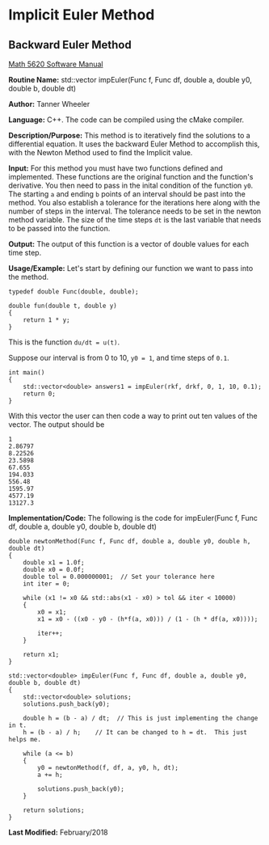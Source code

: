 # Implicit Euler Method
## Backward Euler Method

[Math 5620 Software Manual](https://tannerwheeler.github.io/math5620/main)

**Routine Name:** std::vector<double> impEuler(Func f, Func df, double a, double y0, double b, double dt)

**Author:** Tanner Wheeler

**Language:** C++. The code can be compiled using the cMake compiler.

**Description/Purpose:** This method is to iteratively find the solutions to a differential equation.  It uses the backward Euler Method to accomplish this, with the Newton Method used to find the Implicit value.

**Input:** For this method you must have two functions defined and implemented.  These functions are the original function and the function's derivative.  You then need to pass in the inital condition of the function `y0`.  The starting `a` and ending `b` points of an interval should be past into the method.  You also establish a tolerance for the iterations here along with the number of steps in the interval.  The tolerance needs to be set in the newton method variable.  The size of the time steps `dt` is the last variable that needs to be passed into the function.

**Output:** The output of this function is a vector of double values for each time step.

**Usage/Example:**
Let's start by defining our function we want to pass into the method.
```
typedef double Func(double, double);

double fun(double t, double y)
{
	return 1 * y;
}
```
This is the function `du/dt = u(t)`.

Suppose our interval is from 0 to 10, `y0 = 1`, and time steps of `0.1`.
```
int main()
{
	std::vector<double> answers1 = impEuler(rkf, drkf, 0, 1, 10, 0.1);
	return 0;
}
```
With this vector the user can then code a way to print out ten values of the vector.  The output should be
```
1
2.86797
8.22526
23.5898
67.655
194.033
556.48
1595.97
4577.19
13127.3
```

**Implementation/Code:** The following is the code for impEuler(Func f, Func df, double a, double y0, double b, double dt)
```
double newtonMethod(Func f, Func df, double a, double y0, double h, double dt)
{
	double x1 = 1.0f;
	double x0 = 0.0f;
	double tol = 0.000000001;  // Set your tolerance here
	int iter = 0;

	while (x1 != x0 && std::abs(x1 - x0) > tol && iter < 10000)
	{
		x0 = x1;
		x1 = x0 - ((x0 - y0 - (h*f(a, x0))) / (1 - (h * df(a, x0))));

		iter++;
	}

	return x1;
}

std::vector<double> impEuler(Func f, Func df, double a, double y0, double b, double dt)
{
	std::vector<double> solutions;
	solutions.push_back(y0);

	double h = (b - a) / dt;  // This is just implementing the change in t.  
	h = (b - a) / h;	// It can be changed to h = dt.  This just helps me.

	while (a <= b)
	{
		y0 = newtonMethod(f, df, a, y0, h, dt);
		a += h;

		solutions.push_back(y0);
	}

	return solutions;
}
```
**Last Modified:** February/2018
